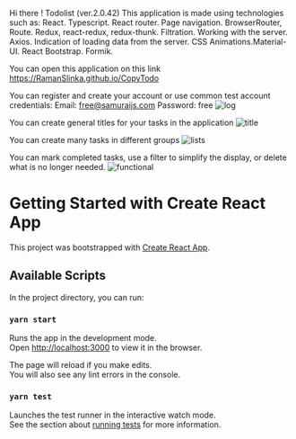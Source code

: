 Hi there !
Todolist (ver.2.0.42)
This application is made using technologies such as:
React. Typescript.
React router. Page navigation. BrowserRouter, Route.
Redux, react-redux, redux-thunk.
Filtration.
Working with the server. Axios. Indication of loading data from the server.
CSS Animations.Material-UI.
React Bootstrap. 
Formik.

You can open this application on this link https://RamanSlinka.github.io/CopyTodo

You can register and create your account or use common test account credentials:
Email: free@samuraijs.com
Password: free
![log](https://user-images.githubusercontent.com/80674763/173331844-eb7860a0-67bc-4500-89a4-994563c6c821.png)

You can create general titles for your tasks in the application
![title](https://user-images.githubusercontent.com/80674763/173331835-f9671f80-0584-4151-b7ec-08455a5c6cb1.png)

You can create many tasks in different groups
![lists](https://user-images.githubusercontent.com/80674763/173331838-f09e1627-6135-4027-9758-3355a74e3da9.png)

You can mark completed tasks, use a filter to simplify the display, or delete what is no longer needed.
![functional](https://user-images.githubusercontent.com/80674763/173331840-3f0d19f9-ba99-4407-b975-bae1400710b0.png)



# Getting Started with Create React App

This project was bootstrapped with [Create React App](https://github.com/facebook/create-react-app).

## Available Scripts

In the project directory, you can run:

### `yarn start`

Runs the app in the development mode.\
Open [http://localhost:3000](http://localhost:3000) to view it in the browser.

The page will reload if you make edits.\
You will also see any lint errors in the console.

### `yarn test`

Launches the test runner in the interactive watch mode.\
See the section about [running tests](https://facebook.github.io/create-react-app/docs/running-tests) for more information.


